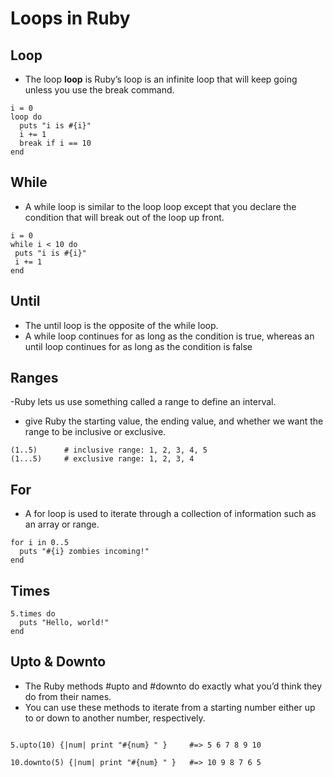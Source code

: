 # Loops in Ruby


## Loop
- The loop **loop**  is Ruby’s loop is an infinite loop that will keep going unless you use the break command. 
```
i = 0
loop do
  puts "i is #{i}"
  i += 1
  break if i == 10
end
```

## While
- A while loop is similar to the loop loop except that you declare the condition that will break out of the loop up front.
```
i = 0
while i < 10 do
 puts "i is #{i}"
 i += 1
end
```

## Until

- The until loop is the opposite of the while loop. 
- A while loop continues for as long as the condition is true, whereas an until loop continues for as long as the condition is false

## Ranges

-Ruby lets us use something called a range to define an interval. 
- give Ruby the starting value, the ending value, and whether we want the range to be inclusive or exclusive.

```
(1..5)      # inclusive range: 1, 2, 3, 4, 5
(1...5)     # exclusive range: 1, 2, 3, 4

```

## For

- A for loop is used to iterate through a collection of information such as an array or range. 


```
for i in 0..5
  puts "#{i} zombies incoming!"
end
```


## Times 

```
5.times do
  puts "Hello, world!"
end

```
## Upto & Downto

- The Ruby methods #upto and #downto do exactly what you’d think they do from their names. 
- You can use these methods to iterate from a starting number either up to or down to another number, respectively.

```

5.upto(10) {|num| print "#{num} " }     #=> 5 6 7 8 9 10

10.downto(5) {|num| print "#{num} " }   #=> 10 9 8 7 6 5


```
